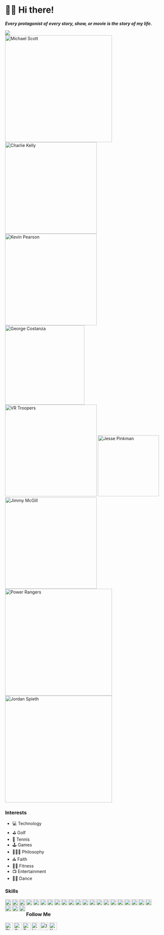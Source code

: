 # 🖖🏾 Hi there!

***Every protagonist of every story, show, or movie is the story of my life.***

<img src="http://github-readme-streak-stats.herokuapp.com?user=theuiguru&theme=Javascript-dark&date_format=M%20j%5B%2C%20Y%5D&background=011E41" />

<div>
<img src="https://i.imgur.com/HTBxpUz.png" alt="Michael Scott" title="Michael Scott" width="350" />
<img src="https://media2.giphy.com/media/9PaC2UWEsnIG6nXcsn/giphy.gif" alt="Charlie Kelly" title="Charlie Kelly" width="300" />
<img src="https://media.giphy.com/media/7pyYl7h9VnSyUHYaw9/giphy.gif" alt="Kevin Pearson" title="Kevin Pearson" width="300" />
<img src="https://media2.giphy.com/media/Yy2H6trIkODoA/giphy.gif" alt="George Costanza" title="George Costanza" width="260" />
<img src="https://media3.giphy.com/media/DK9NoD7j2nRVm/giphy.gif" alt="VR Troopers" title="VR Troopers" width="300" />
<img src="https://media2.giphy.com/media/LiljwvntZmf4c/giphy.gif" alt="Jesse Pinkman" title="Jesse Pinkman" width="200" />
<img src="https://media1.giphy.com/media/l0EwYGlvQ7STj3wyc/giphy.gif" alt="Jimmy McGill" title="Jimmy McGill" width="300" />
<img src="https://media4.giphy.com/media/b3Owrrk9ZsC4w/giphy.gif" alt="Power Rangers" title="Power Rangers" width="350" />
<img src="https://media.giphy.com/media/EktxJpVkq9VcCu5YjT/giphy-downsized-large.gif" alt="Jordan Spieth" title="Jordan Spieth" width="350">
</div>

### Interests
- 💻 Technology
- ⛳ Golf
- 🎾 Tennis
- 🕹️ Games
- 🧘🏽‍♂️ Philosophy
- ⛪️ Faith
- 🏋️‍♂️ Fitness
- 📺 Entertainment
- 🤸🏻 Dance

### Skills
<img src="https://cdn.jsdelivr.net/npm/simple-icons@v3/icons/html5.svg" title="HTML5" width="20" align="left">
<img src="https://cdn.jsdelivr.net/npm/simple-icons@v3/icons/css3.svg" title="CSS3" width="20" align="left">
<img src="https://cdn.jsdelivr.net/npm/simple-icons@v3/icons/javascript.svg" title="JavaScript" width="20" align="left">
<img src="https://cdn.jsdelivr.net/npm/simple-icons@v3/icons/jquery.svg" title="jQuery" width="20" align="left">
<img src="https://cdn.jsdelivr.net/npm/simple-icons@v3/icons/react.svg" title="React" width="20" align="left">
<img src="https://cdn.jsdelivr.net/npm/simple-icons@5.19.0/icons/vuedotjs.svg" title="Vue" width="20" align="left">
<img src="https://cdn.jsdelivr.net/npm/simple-icons@5.19.0/icons/nodedotjs.svg" title="nodeJS" width="20" align="left">
<img src="https://cdn.jsdelivr.net/npm/simple-icons@v3/icons/java.svg" title="Java" width="20" align="left">
<img src="https://cdn.jsdelivr.net/npm/simple-icons@v3/icons/csharp.svg" title="C#" width="20" align="left">
<img src="https://cdn.jsdelivr.net/npm/simple-icons@v3/icons/mysql.svg" title="MySQL" width="20" align="left">
<img src="https://cdn.jsdelivr.net/npm/simple-icons@v3/icons/php.svg" title="PHP" width="20" align="left">
<img src="https://cdn.jsdelivr.net/npm/simple-icons@v3/icons/python.svg" title="Python" width="20" align="left">
<img src="https://cdn.jsdelivr.net/npm/simple-icons@v3/icons/ruby.svg" titles="Ruby" width="20" align="left">
<img src="https://cdn.jsdelivr.net/npm/simple-icons@v3/icons/r.svg" title="R" width="20" align="left">
<img src="https://cdn.jsdelivr.net/npm/simple-icons@5.19.0/icons/pwa.svg" title="PWA" width="20" align="left">
<img src="https://cdn.jsdelivr.net/npm/simple-icons@v3/icons/react.svg" title="React Native" width="20" align="left">
<img src="https://cdn.jsdelivr.net/npm/simple-icons@v3/icons/flutter.svg" title="Flutter" width="20" align="left">
<img src="https://cdn.jsdelivr.net/npm/simple-icons@v3/icons/postman.svg" title="Postman" width="20" align="left">
<img src="https://cdn.jsdelivr.net/npm/simple-icons@v3/icons/jirasoftware.svg" title="Jira" width="20" align="left">
<img src="https://cdn.jsdelivr.net/npm/simple-icons@v3/icons/confluence.svg" title="Confluence" width="20" align="left">
<img src="https://cdn.jsdelivr.net/npm/simple-icons@v3/icons/googlecloud.svg" title="GCP" width="20" align="left">
<img src="https://cdn.jsdelivr.net/npm/simple-icons@v3/icons/amazonaws.svg" title="AWS" width="20" align="left">
<img src="https://cdn.jsdelivr.net/npm/simple-icons@v3/icons/googleanalytics.svg" title="Google Analytics" width="20" align="left">
<img src="https://cdn.jsdelivr.net/npm/simple-icons@v3/icons/microsoftexcel.svg" title="Microsoft Excel" width="20" align="left">
<br>

### Follow Me
<a href="https://theuiguru.blogspot.com" target="_blank"><img src="https://cdn.jsdelivr.net/npm/simple-icons@v3/icons/blogger.svg" title="Blogger" width="25"></a> 
<a href="https://codepen.io/cthomas" target="_blank"><img src="https://cdn.jsdelivr.net/npm/simple-icons@v3/icons/codepen.svg" title="CodePen" width="25"></a> 
<a href="https://twitter.com/cthomas1211" target="_blank"><img src="https://cdn.jsdelivr.net/npm/simple-icons@v3/icons/twitter.svg" title="Twitter" width="25"></a> 
<a href="https://linkedin.com/in/christhomas101" target="_blank"><img src="https://cdn.jsdelivr.net/npm/simple-icons@v3/icons/linkedin.svg" title="LinkedIn" width="25"></a> 
<a href="https://instagr.am/cthomas1211" target="_blank"><img src="https://cdn.jsdelivr.net/npm/simple-icons@v3/icons/instagram.svg" title="Instagram" width="25"></a> 
<a href="https://youtube.com/ndnweb24" target="_blank"><img src="https://cdn.jsdelivr.net/npm/simple-icons@v3/icons/youtube.svg" title="YouTube" width="25"></a>